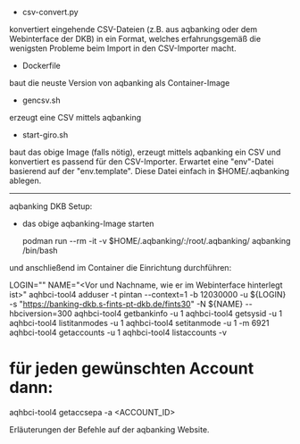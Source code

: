 
* csv-convert.py

konvertiert eingehende CSV-Dateien (z.B. aus aqbanking oder dem Webinterface der DKB) in ein Format, welches erfahrungsgemäß die wenigsten Probleme beim Import in den CSV-Importer macht.

* Dockerfile

baut die neuste Version von aqbanking als Container-Image

* gencsv.sh

erzeugt eine CSV mittels aqbanking

* start-giro.sh

baut das obige Image (falls nötig), erzeugt mittels aqbanking ein CSV und konvertiert es passend für den CSV-Importer.
Erwartet eine "env"-Datei basierend auf der "env.template". Diese Datei einfach in $HOME/.aqbanking ablegen.



---

aqbanking DKB Setup:

* das obige aqbanking-Image starten

  podman run --rm -it -v $HOME/.aqbanking/:/root/.aqbanking/ aqbanking /bin/bash

und anschließend im Container die Einrichtung durchführen:

  LOGIN="<DKB-Webinterface-Login>"
  NAME="<Vor und Nachname, wie er im Webinterface hinterlegt ist>"
  aqhbci-tool4 adduser -t pintan --context=1 -b 12030000 -u ${LOGIN} -s "https://banking-dkb.s-fints-pt-dkb.de/fints30" -N ${NAME} --hbciversion=300
  aqhbci-tool4 getbankinfo -u 1
  aqhbci-tool4 getsysid -u 1
  aqhbci-tool4 listitanmodes -u 1
  aqhbci-tool4 setitanmode -u 1 -m 6921
  aqhbci-tool4 getaccounts -u 1
  aqhbci-tool4 listaccounts -v
  # für jeden gewünschten Account dann:
  aqhbci-tool4 getaccsepa -a <ACCOUNT_ID>

Erläuterungen der Befehle auf der aqbanking Website.
